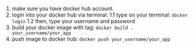 1. make sure you have docker hub account.
2. login into your docker hub via terminal:
    1.1 type on your terminal: `docker login`
    1.2 then, type your username and password
3. build your docker image with tag: `docker build . your_username/your_app`
4. push image to docker hub: `docker push your_username/your_app`
